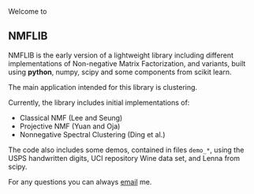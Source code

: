 Welcome to

## NMFLIB

NMFLIB is the early version of a lightweight library including different implementations of Non-negative
Matrix Factorization, and variants, built using **python**, numpy, scipy and some components from scikit learn.

The main application intended for this library is clustering.

Currently, the library includes initial implementations of:
- Classical NMF (Lee and Seung)
- Projective NMF (Yuan and Oja)
- Nonnegative Spectral Clustering (Ding et al.)

The code also includes some demos, contained in files `demo_*`, using the USPS handwritten digits, UCI repository Wine data set, and Lenna from scipy. 

For any questions you can always [email](mailto:turkmen.ac@gmail.com) me.
